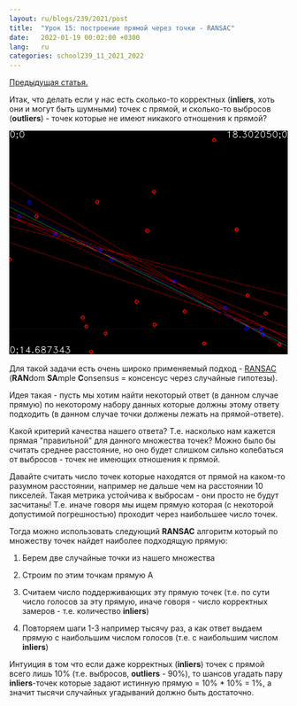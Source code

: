 ```yaml
---
layout: ru/blogs/239/2021/post
title:  "Урок 15: построение прямой через точки - RANSAC"
date:   2022-01-19 00:02:00 +0300
lang:   ru
categories: school239_11_2021_2022
---
```


[Предыдущая статья.](/blogs/239/2021/school239_11_2021_2022/2022/01/11/lesson14-ransac1-line-from-points.html)

Итак, что делать если у нас есть сколько-то корректных (**inliers**, хоть они и могут быть шумными) точек с прямой, и сколько-то выбросов (**outliers**) - точек которые не имеют никакого отношения к прямой?

![Random points](/static/2022/01/test1_4random_points.png)

Для такой задачи есть очень широко применяемый подход - [RANSAC](https://en.wikipedia.org/wiki/Random_sample_consensus) (**RAN**dom **SA**mple **C**onsensus = консенсус через случайные гипотезы).

Идея такая - пусть мы хотим найти некоторый ответ (в данном случае прямую) по некоторому набору данных которые должны этому ответу подходить (в данном случае точки должены лежать на прямой-ответе).

Какой критерий качества нашего ответа? Т.е. насколько нам кажется прямая "правильной" для данного множества точек? Можно было бы считать среднее расстояние, но оно будет слишком сильно колебаться от выбросов - точек не имеющих отношения к прямой.

Давайте считать число точек которые находятся от прямой на каком-то разумном расстоянии, например не дальше чем на расстоянии 10 пикселей. Такая метрика устойчива к выбросам - они просто не будут засчитаны! Т.е. иначе говоря мы ищем прямую которая (с некоторой допустимой погрешностью) проходит через наибольшее число точек.

Тогда можно использовать следующий **RANSAC** алгоритм который по множеству точек найдет наиболее подходящую прямую:

1) Берем две случайные точки из нашего множества

2) Строим по этим точкам прямую A

3) Считаем число поддерживающих эту прямую точек (т.е. по сути число голосов за эту прямую, иначе говоря - число корректных замеров - т.е. количество **inliers**)

4) Повторяем шаги 1-3 например тысячу раз, а как ответ выдаем прямую с наибольшим числом голосов (т.е. с наибольшим числом **inliers**)

Интуиция в том что если даже корректных (**inliers**) точек с прямой всего лишь 10% (т.е. выбросов, **outliers** - 90%), то шансов угадать пару **inliers**-точек которые задают истинную прямую = 10% * 10% = 1%, а значит тысячи случайных угадываний должно быть достаточно.
